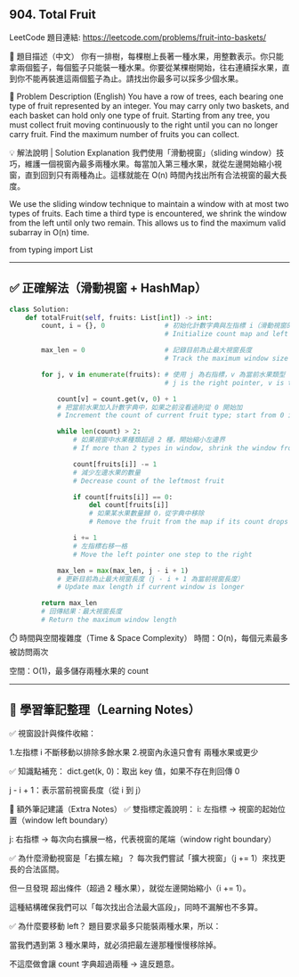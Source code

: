 ## 904. Total Fruit
LeetCode 題目連結: https://leetcode.com/problems/fruit-into-baskets/

🧩 題目描述（中文）
你有一排樹，每棵樹上長著一種水果，用整數表示。你只能拿兩個籃子，每個籃子只能裝一種水果。你要從某棵樹開始，往右連續採水果，直到你不能再裝進這兩個籃子為止。請找出你最多可以採多少個水果。

🧩 Problem Description (English)
You have a row of trees, each bearing one type of fruit represented by an integer. You may carry only two baskets, and each basket can hold only one type of fruit. Starting from any tree, you must collect fruit moving continuously to the right until you can no longer carry fruit. Find the maximum number of fruits you can collect.

💡 解法說明 | Solution Explanation
我們使用「滑動視窗」（sliding window）技巧，維護一個視窗內最多兩種水果。每當加入第三種水果，就從左邊開始縮小視窗，直到回到只有兩種為止。這樣就能在 O(n) 時間內找出所有合法視窗的最大長度。

We use the sliding window technique to maintain a window with at most two types of fruits. Each time a third type is encountered, we shrink the window from the left until only two remain. This allows us to find the maximum valid subarray in O(n) time.

from typing import List

---

## ✅ 正確解法（滑動視窗 + HashMap）
```python
class Solution:
    def totalFruit(self, fruits: List[int]) -> int:
        count, i = {}, 0               # 初始化計數字典與左指標 i（滑動視窗的起點）
                                       # Initialize count map and left pointer i (start of sliding window)

        max_len = 0                    # 記錄目前為止最大視窗長度
                                       # Track the maximum window size found

        for j, v in enumerate(fruits): # 使用 j 為右指標，v 為當前水果類型
                                       # j is the right pointer, v is the fruit type at position j

            count[v] = count.get(v, 0) + 1
            # 把當前水果加入計數字典中，如果之前沒看過則從 0 開始加
            # Increment the count of current fruit type; start from 0 if unseen

            while len(count) > 2:
                # 如果視窗中水果種類超過 2 種，開始縮小左邊界
                # If more than 2 types in window, shrink the window from the left

                count[fruits[i]] -= 1
                # 減少左邊水果的數量
                # Decrease count of the leftmost fruit

                if count[fruits[i]] == 0:
                    del count[fruits[i]]
                    # 如果某水果數量歸 0，從字典中移除
                    # Remove the fruit from the map if its count drops to 0

                i += 1
                # 左指標右移一格
                # Move the left pointer one step to the right

            max_len = max(max_len, j - i + 1)
            # 更新目前為止最大視窗長度（j - i + 1 為當前視窗長度）
            # Update max length if current window is longer

        return max_len
        # 回傳結果：最大視窗長度
        # Return the maximum window length

```
⏱️ 時間與空間複雜度（Time & Space Complexity）
時間：O(n)，每個元素最多被訪問兩次

空間：O(1)，最多儲存兩種水果的 count

---
## 📝 學習筆記整理（Learning Notes）
✅ 視窗設計與條件收縮：

1.左指標 i 不斷移動以排除多餘水果
2.視窗內永遠只會有 兩種水果或更少

✅ 知識點補充：
dict.get(k, 0)：取出 key 值，如果不存在則回傳 0

j - i + 1：表示當前視窗長度（從 i 到 j）

📌 額外筆記建議（Extra Notes）
✅ 雙指標定義說明：
i: 左指標 → 視窗的起始位置（window left boundary）

j: 右指標 → 每次向右擴展一格，代表視窗的尾端（window right boundary）

✅ 為什麼滑動視窗是「右擴左縮」？
每次我們嘗試「擴大視窗」（j += 1）來找更長的合法區間。

但一旦發現 超出條件（超過 2 種水果），就從左邊開始縮小（i += 1）。

這種結構確保我們可以「每次找出合法最大區段」，同時不漏解也不多算。

✅ 為什麼要移動 left？
題目要求最多只能裝兩種水果，所以：

當我們遇到第 3 種水果時，就必須把最左邊那種慢慢移除掉。

不這麼做會讓 count 字典超過兩種 → 違反題意。

